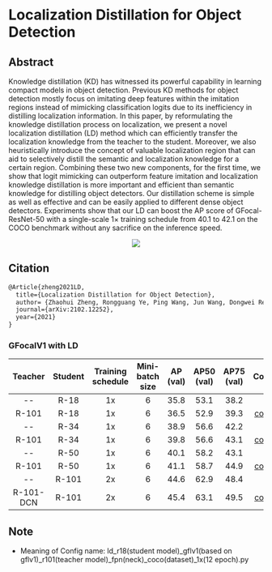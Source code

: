 # Localization Distillation for Object Detection

## Abstract

<!-- [ABSTRACT] -->

Knowledge distillation (KD) has witnessed its powerful capability in learning compact models in object detection. Previous KD methods for object detection mostly focus on imitating deep features within the imitation regions instead of mimicking classification logits due to its inefficiency in distilling localization information. In this paper, by reformulating the knowledge distillation process on localization, we present a novel localization distillation (LD) method which can efficiently transfer the localization knowledge from the teacher to the student. Moreover, we also heuristically introduce the concept of valuable localization region that can aid to selectively distill the semantic and localization knowledge for a certain region. Combining these two new components, for the first time, we show that logit mimicking can outperform feature imitation and localization knowledge distillation is more important and efficient than semantic knowledge for distilling object detectors. Our distillation scheme is simple as well as effective and can be easily applied to different dense object detectors. Experiments show that our LD can boost the AP score of GFocal-ResNet-50 with a single-scale 1× training schedule from 40.1 to 42.1 on the COCO benchmark without any sacrifice on the inference speed.

<!-- [IMAGE] -->
<div align=center>
<img src="https://user-images.githubusercontent.com/40661020/143966265-48a03668-8585-4525-8a86-afa2209d1602.png"/>
</div>

<!-- [PAPER_TITLE: Localization Distillation for Object Detection] -->
<!-- [PAPER_URL: https://arxiv.org/abs/2102.12252] -->

## Citation

<!-- [ALGORITHM] -->

```latex
@Article{zheng2021LD,
  title={Localization Distillation for Object Detection},
  author= {Zhaohui Zheng, Rongguang Ye, Ping Wang, Jun Wang, Dongwei Ren, Wangmeng Zuo},
  journal={arXiv:2102.12252},
  year={2021}
}
```

### GFocalV1 with LD

|  Teacher  | Student | Training schedule | Mini-batch size | AP (val) | AP50 (val) | AP75 (val) | Config |
| :-------: | :-----: | :---------------: | :-------------: | :------: | :--------: | :--------: |  :--------------: |
|    --     |  R-18   |        1x         |        6        |   35.8   |    53.1    |    38.2    |          |
|   R-101   |  R-18   |        1x         |        6        |   36.5   |    52.9    |    39.3    |   [config](https://github.com/open-mmlab/mmdetection/blob/master/configs/ld/ld_r18_gflv1_r101_fpn_coco_1x.py)          |
|    --     |  R-34   |        1x         |        6        |   38.9   |    56.6    |    42.2    |          |
|   R-101   |  R-34   |        1x         |        6        |   39.8   |    56.6    |    43.1    |     [config](https://github.com/open-mmlab/mmdetection/blob/master/configs/ld/ld_r34_gflv1_r101_fpn_coco_1x.py)        |
|    --     |  R-50   |        1x         |        6        |   40.1   |    58.2    |    43.1    |            |
|   R-101   |  R-50   |        1x         |        6        |   41.1   |    58.7    |    44.9    |    [config](https://github.com/open-mmlab/mmdetection/blob/master/configs/ld/ld_r50_gflv1_r101_fpn_coco_1x.py)        |
|    --     |  R-101  |        2x         |        6        |   44.6   |    62.9    |    48.4    |           |
| R-101-DCN |  R-101  |        2x         |        6        |   45.4   |    63.1    |    49.5    | [config](https://github.com/open-mmlab/mmdetection/blob/master/configs/ld/ld_r101_gflv1_r101dcn_fpn_coco_1x.py)           |

## Note

- Meaning of Config name: ld_r18(student model)_gflv1(based on gflv1)_r101(teacher model)_fpn(neck)_coco(dataset)_1x(12 epoch).py
